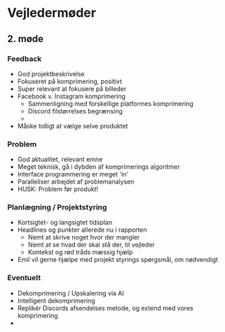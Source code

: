 # Vejledermøder

## 2. møde

### Feedback
* God projektbeskrivelse
* Fokuseret på komprimering, positivt
* Super relevant at fokusere på billeder
* Facebook v. Instagram komprimering
    * Sammenligning med forskellige platformes komprimering
    * Discord filstørrelses begrænsing
    * 
* Måske tidligt at vælge selve produktet


### Problem
* God aktualitet, relevant emne
* Meget teknisk, gå i dybden af komprimerings algoritmer
* Interface programmering er meget 'in'
* Paralleliser arbejdet af problemanalysen
* HUSK: Problem før produkt!

### Planlægning / Projektstyring
* Kortsigtet- og langsigtet tidsplan
* Headlines og punkter allerede nu i rapporten
    * Nemt at skrive noget hvor der mangler
    * Nemt at se hvad der skal stå der, til vejleder
    * Kontekst og rød tråds mæssig hjælp
* Emil vil gerne hjælpe med projekt styrings spørgsmål, om nødvendigt


### Eventuelt
* Dekomprimering / Upskalering via AI
* Intelligent dekomprimering
* Replikér Discords afsendelses metode, og extend med vores komprimering
* 